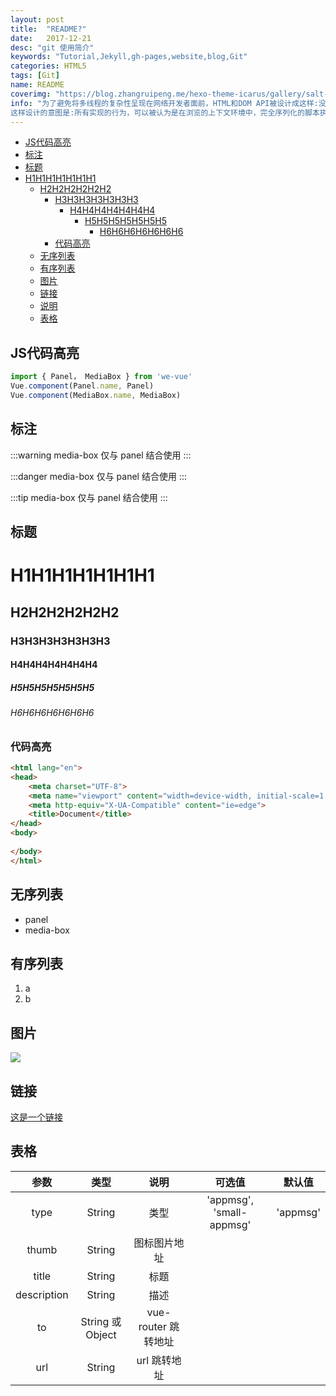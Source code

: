 ```yaml
---
layout: post
title:  "README?"
date:   2017-12-21
desc: "git 使用简介"
keywords: "Tutorial,Jekyll,gh-pages,website,blog,Git"
categories: HTML5
tags: [Git]
name: README
coverimg: "https://blog.zhangruipeng.me/hexo-theme-icarus/gallery/salt-lake.jpg"
info: "为了避免将多线程的复杂性呈现在网络开发者面前，HTML和DOM API被设计成这样:没有脚本可以察觉到任何其他同时执行的脚本。即便是通过workers接口。
这样设计的意图是:所有实现的行为，可以被认为是在浏览的上下文环境中，完全序列化的脚本执行"
---
```

- [JS代码高亮](#js代码高亮)
- [标注](#标注)
- [标题](#标题)
- [H1H1H1H1H1H1H1](#h1h1h1h1h1h1h1)
    - [H2H2H2H2H2H2](#h2h2h2h2h2h2)
        - [H3H3H3H3H3H3H3](#h3h3h3h3h3h3h3)
            - [H4H4H4H4H4H4H4](#h4h4h4h4h4h4h4)
                - [H5H5H5H5H5H5H5](#h5h5h5h5h5h5h5)
                    - [H6H6H6H6H6H6H6](#h6h6h6h6h6h6h6)
        - [代码高亮](#代码高亮)
    - [无序列表](#无序列表)
    - [有序列表](#有序列表)
    - [图片](#图片)
    - [链接](#链接)
    - [说明](#说明)
    - [表格](#表格)
## JS代码高亮
```js
import { Panel， MediaBox } from 'we-vue'
Vue.component(Panel.name, Panel)
Vue.component(MediaBox.name, MediaBox)
```

## 标注

:::warning
media-box 仅与 panel 结合使用
:::

:::danger
media-box 仅与 panel 结合使用
:::

:::tip
media-box 仅与 panel 结合使用
:::

## 标题
# H1H1H1H1H1H1H1
## H2H2H2H2H2H2
### H3H3H3H3H3H3H3
#### H4H4H4H4H4H4H4
##### H5H5H5H5H5H5H5
###### H6H6H6H6H6H6H6

### 代码高亮

```html
<html lang="en">
<head>
    <meta charset="UTF-8">
    <meta name="viewport" content="width=device-width, initial-scale=1.0">
    <meta http-equiv="X-UA-Compatible" content="ie=edge">
    <title>Document</title>
</head>
<body>
    
</body>
</html>
```


## 无序列表

- panel
- media-box

## 有序列表

1. a
2. b

## 图片

![](http://ww1.sinaimg.cn/large/88b26e1cgy1frpr39hxhnj20sg0lctha.jpg)

## 链接
[这是一个链接](http://ww1.sinaimg.cn/large/88b26e1cgy1frpr39hxhnj20sg0lctha.jpg)

## 表格
|   参数   |   类型    |   说明   | 可选值  |  默认值  |
| :----: | :-----: | :----: | :--: | :---: |
| type  | String  |  类型   |  'appmsg', 'small-appmsg'    |   'appmsg'     |
| thumb  | String  |  图标图片地址   |      |        |
| title  | String  |  标题   |      |        |
| description  | String  |  描述   |      |        |
| to  | String 或 Object  |  vue-router 跳转地址   |      |        |
| url  | String  |  url 跳转地址   |      |        |

